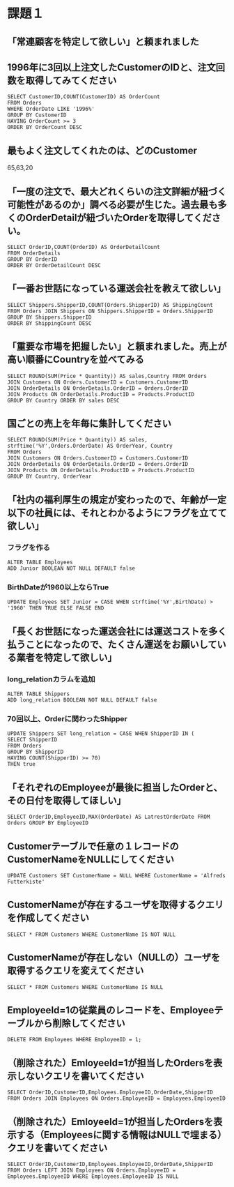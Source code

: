 # 課題１

## 「常連顧客を特定して欲しい」と頼まれました
## 1996年に3回以上注文したCustomerのIDと、注文回数を取得してみてください

```
SELECT CustomerID,COUNT(CustomerID) AS OrderCount
FROM Orders
WHERE OrderDate LIKE '1996%'
GROUP BY CustomerID
HAVING OrderCount >= 3
ORDER BY OrderCount DESC
```

## 最もよく注文してくれたのは、どのCustomer
65,63,20
## 「一度の注文で、最大どれくらいの注文詳細が紐づく可能性があるのか」調べる必要が生じた。過去最も多くのOrderDetailが紐づいたOrderを取得してください。

```
SELECT OrderID,COUNT(OrderID) AS OrderDetailCount
FROM OrderDetails
GROUP BY OrderID
ORDER BY OrderDetailCount DESC
```

## 「一番お世話になっている運送会社を教えて欲しい」

```
SELECT Shippers.ShipperID,COUNT(Orders.ShipperID) AS ShippingCount 
FROM Orders JOIN Shippers ON Shippers.ShipperID = Orders.ShipperID
GROUP BY Shippers.ShipperID
ORDER BY ShippingCount DESC
```

## 「重要な市場を把握したい」と頼まれました。売上が高い順番にCountryを並べてみる

```
SELECT ROUND(SUM(Price * Quantity)) AS sales,Country FROM Orders 
JOIN Customers ON Orders.CustomerID = Customers.CustomerID
JOIN OrderDetails ON OrderDetails.OrderID = Orders.OrderID
JOIN Products ON OrderDetails.ProductID = Products.ProductID
GROUP BY Country ORDER BY sales DESC
```
## 国ごとの売上を年毎に集計してください

```
SELECT ROUND(SUM(Price * Quantity)) AS sales, strftime('%Y',Orders.OrderDate) AS OrderYear, Country 
FROM Orders 
JOIN Customers ON Orders.CustomerID = Customers.CustomerID
JOIN OrderDetails ON OrderDetails.OrderID = Orders.OrderID
JOIN Products ON OrderDetails.ProductID = Products.ProductID
GROUP BY Country, OrderYear
```

## 「社内の福利厚生の規定が変わったので、年齢が一定以下の社員には、それとわかるようにフラグを立てて欲しい」

### フラグを作る
```
ALTER TABLE Employees
ADD Junior BOOLEAN NOT NULL DEFAULT false
```

### BirthDateが1960以上ならTrue

```
UPDATE Employees SET Junior = CASE WHEN strftime('%Y',BirthDate) > '1960' THEN TRUE ELSE FALSE END
```

## 「長くお世話になった運送会社には運送コストを多く払うことになったので、たくさん運送をお願いしている業者を特定して欲しい」

### long_relationカラムを追加

```
ALTER TABLE Shippers
ADD long_relation BOOLEAN NOT NULL DEFAULT false
```

### 70回以上、Orderに関わったShipper


```
UPDATE Shippers SET long_relation = CASE WHEN ShipperID IN (
SELECT ShipperID
FROM Orders 
GROUP BY ShipperID 
HAVING COUNT(ShipperID) >= 70)
THEN true
```

## 「それぞれのEmployeeが最後に担当したOrderと、その日付を取得してほしい」

```
SELECT OrderID,EmployeeID,MAX(OrderDate) AS LatrestOrderDate FROM Orders GROUP BY EmployeeID
```

## Customerテーブルで任意の１レコードのCustomerNameをNULLにしてください

```
UPDATE Customers SET CustomerName = NULL WHERE CustomerName = 'Alfreds Futterkiste'
```

## CustomerNameが存在するユーザを取得するクエリを作成してください

```
SELECT * FROM Customers WHERE CustomerName IS NOT NULL
```

## CustomerNameが存在しない（NULLの）ユーザを取得するクエリを変えてください

```
SELECT * FROM Customers WHERE CustomerName IS NULL
```

## EmployeeId=1の従業員のレコードを、Employeeテーブルから削除してください

```
DELETE FROM Employees WHERE EmployeeID = 1;
```

## （削除された）EmloyeeId=1が担当したOrdersを表示しないクエリを書いてください

```
SELECT OrderID,CustomerID,Employees.EmployeeID,OrderDate,ShipperID FROM Orders JOIN Employees ON Orders.EmployeeID = Employees.EmployeeID
```

## （削除された）EmloyeeId=1が担当したOrdersを表示する（Employeesに関する情報はNULLで埋まる）クエリを書いてください

```
SELECT OrderID,CustomerID,Employees.EmployeeID,OrderDate,ShipperID FROM Orders LEFT JOIN Employees ON Orders.EmployeeID = Employees.EmployeeID WHERE Employees.EmployeeID IS NULL
```